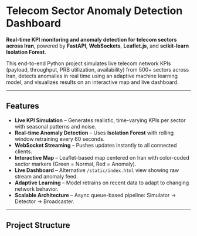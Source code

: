 # Telecom Sector Anomaly Detection Dashboard

**Real-time KPI monitoring and anomaly detection for telecom sectors across Iran**, powered by **FastAPI**, **WebSockets**, **Leaflet.js**, and **scikit-learn Isolation Forest**.

This end-to-end Python project simulates live telecom network KPIs (payload, throughput, PRB utilization, availability) from 500+ sectors across Iran, detects anomalies in real time using an adaptive machine learning model, and visualizes results on an interactive map and live dashboard.

---

## Features

- **Live KPI Simulation** – Generates realistic, time-varying KPIs per sector with seasonal patterns and noise.
- **Real-time Anomaly Detection** – Uses **Isolation Forest** with rolling window retraining every 60 seconds.
- **WebSocket Streaming** – Pushes updates instantly to all connected clients.
- **Interactive Map** – Leaflet-based map centered on Iran with color-coded sector markers (Green = Normal, Red = Anomaly).
- **Live Dashboard** – Alternative `/static/index.html` view showing raw stream and anomaly feed.
- **Adaptive Learning** – Model retrains on recent data to adapt to changing network behavior.
- **Scalable Architecture** – Async queue-based pipeline: Simulator → Detector → Broadcaster.

---

## Project Structure
